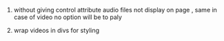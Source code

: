 1. without giving control attribute audio files not display on page , same in case of video no option will be to paly

2. wrap videos in divs for styling